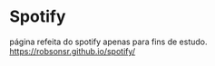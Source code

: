 # Spotify
página refeita do spotify apenas para fins de estudo.
https://robsonsr.github.io/spotify/
